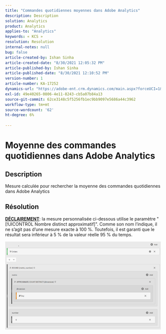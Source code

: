 ```yaml
---
title: "Commandes quotidiennes moyennes dans Adobe Analytics"
description: Description
solution: Analytics
product: Analytics
applies-to: "Analytics"
keywords: « KCS »
resolution: Resolution
internal-notes: null
bug: false
article-created-by: Ishan Sinha
article-created-date: "8/30/2021 12:05:32 PM"
article-published-by: Ishan Sinha
article-published-date: "8/30/2021 12:10:52 PM"
version-number: 1
article-number: KA-17252
dynamics-url: "https://adobe-ent.crm.dynamics.com/main.aspx?forceUCI=1&pagetype=entityrecord&etn=knowledgearticle&id=f9396d8d-8a09-ec11-b6e6-00224808d564"
exl-id: 49e40265-0806-4e11-8243-cb5a07b84a13
source-git-commit: 62ce3148c5f5256fb1ec9bb9097e5686a44c3962
workflow-type: tm+mt
source-wordcount: '62'
ht-degree: 6%

---
```


# Moyenne des commandes quotidiennes dans Adobe Analytics

## Description


Mesure calculée pour rechercher la moyenne des commandes quotidiennes dans Adobe Analytics




## Résolution


<u><b>DÉCLAIREMENT</b></u>: la mesure personnalisée ci-dessous utilise le paramètre &quot;[!UICONTROL Nombre distinct approximatif]&quot;. Comme son nom l’indique, il ne s’agit pas d’une mesure exacte à 100 %. Toutefois, il est garanti que le résultat sera inférieur à 5 % de la valeur réelle 95 % du temps.

![](assets/9d67ac27-8b09-ec11-b6e6-00224808d564.png)
